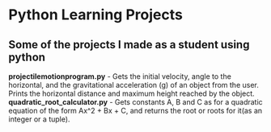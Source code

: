 # Python Learning Projects
<h2>Some of the projects I made as a student using python</h2>
<b>projectilemotionprogram.py</b> - Gets the initial velocity, angle to the horizontal, and the gravitational acceleration (g) of an object from the user. Prints the horizontal distance and maximum height reached by the object. 
<b>quadratic_root_calculator.py</b> - Gets constants A, B and C as for a quadratic equation of the form Ax^2 + Bx + C, and returns the root or roots for it(as an integer or a tuple).

